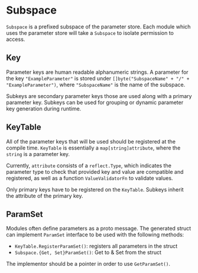<!--
order: 2
-->

# Subspace

`Subspace` is a prefixed subspace of the parameter store. Each module which uses
the parameter store will take a `Subspace` to isolate permission to access.

## Key

Parameter keys are human readable alphanumeric strings. A parameter for the key
`"ExampleParameter"` is stored under
`[]byte("SubspaceName" + "/" + "ExampleParameter")`, where `"SubspaceName"` is
the name of the subspace.

Subkeys are secondary parameter keys those are used along with a primary
parameter key. Subkeys can be used for grouping or dynamic parameter key
generation during runtime.

## KeyTable

All of the parameter keys that will be used should be registered at the compile
time. `KeyTable` is essentially a `map[string]attribute`, where the `string` is
a parameter key.

Currently, `attribute` consists of a `reflect.Type`, which indicates the
parameter type to check that provided key and value are compatible and
registered, as well as a function `ValueValidatorFn` to validate values.

Only primary keys have to be registered on the `KeyTable`. Subkeys inherit the
attribute of the primary key.

## ParamSet

Modules often define parameters as a proto message. The generated struct can
implement `ParamSet` interface to be used with the following methods:

- `KeyTable.RegisterParamSet()`: registers all parameters in the struct
- `Subspace.{Get, Set}ParamSet()`: Get to & Set from the struct

The implementor should be a pointer in order to use `GetParamSet()`.
